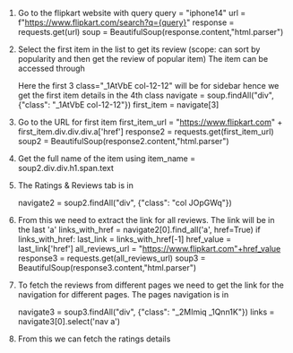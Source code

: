 1) Go to the flipkart website with query
query = "iphone14"
url = f"https://www.flipkart.com/search?q={query}"
response = requests.get(url)
soup = BeautifulSoup(response.content,"html.parser")

2) Select the first item in the list to get its review (scope: can sort by popularity and then get the review of popular item)
The item can be accessed through <div class="_1AtVbE col-12-12">
Here the first 3 class="_1AtVbE col-12-12" will be for sidebar hence we get the first item details in the 4th class
navigate = soup.findAll("div", {"class": "_1AtVbE col-12-12"})
first_item = navigate[3]

3) Go to the URL for first item 
first_item_url = "https://www.flipkart.com" + first_item.div.div.div.a['href']
response2 = requests.get(first_item_url)
soup2 = BeautifulSoup(response2.content,"html.parser")

4) Get the full name of the item using
item_name = soup2.div.div.h1.span.text

5) The Ratings & Reviews tab is in <div class="col JOpGWq">
navigate2 = soup2.findAll("div", {"class": "col JOpGWq"})

6) From this we need to extract the link for all reviews. The link will be in the last 'a' 
links_with_href = navigate2[0].find_all('a', href=True)
if links_with_href:
    last_link = links_with_href[-1]
    href_value = last_link['href']
all_reviews_url = "https://www.flipkart.com"+href_value
response3 = requests.get(all_reviews_url)
soup3 = BeautifulSoup(response3.content,"html.parser")

7) To fetch the reviews from different pages we need to get the link for the navigation for different pages. The pages navigation is in <div class="_2MImiq _1Qnn1K">
navigate3 = soup3.findAll("div", {"class": "_2MImiq _1Qnn1K"})
links = navigate3[0].select('nav a')

8) From this we can fetch the ratings details
